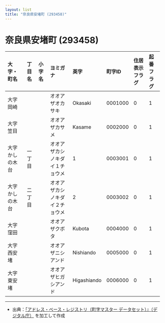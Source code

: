 ```yaml
---
layout: list
title: "奈良県安堵町 (293458)"
---
```


# 奈良県安堵町 (293458)

| 大字・町名 | 丁目名 | 小字名 | ヨミガナ | 英字 | 町字ID | 住居表示フラグ | 起番フラグ |
|:---|:---|:---|:---|:---|:---|:---|:---|
| 大字岡崎 |  |  | オオアザオカサキ | Okasaki | 0001000 | 0 | 1 |
| 大字笠目 |  |  | オオアザカサメ | Kasame | 0002000 | 0 | 1 |
| 大字かしの木台 | 一丁目 |  | オオアザカシノキダイ１チョウメ | 1 | 0003001 | 0 | 1 |
| 大字かしの木台 | 二丁目 |  | オオアザカシノキダイ２チョウメ | 2 | 0003002 | 0 | 1 |
| 大字窪田 |  |  | オオアザクボタ | Kubota | 0004000 | 0 | 1 |
| 大字西安堵 |  |  | オオアザニシアンド | Nishiando | 0005000 | 0 | 1 |
| 大字東安堵 |  |  | オオアザヒガシアンド | Higashiando | 0006000 | 0 | 1 |

---

- 出典：[「アドレス・ベース・レジストリ（町字マスター データセット）』（デジタル庁）](https://www.digital.go.jp/policies/base_registry_address/) を加工して作成